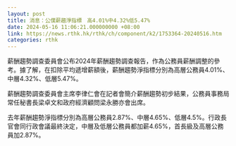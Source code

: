 ```yaml
---
layout: post
title: 消息：公僕薪趨淨指標　高4.01%中4.32%低5.47%
date: 2024-05-16 11:06:21.000000000 +08:00
link: https://news.rthk.hk/rthk/ch/component/k2/1753364-20240516.htm
categories: rthk
---
```


薪酬趨勢調查委員會公布2024年薪酬趨勢調查報告，作為公務員薪酬調整的參考。據了解，在扣除平均遞增薪額後，薪酬趨勢淨指標分別為高層公務員4.01%、中層4.32%、低層5.47%。

薪酬趨勢調查委員會主席李律仁會在記者會簡介薪酬趨勢初步結果，公務員事務局常任秘書長梁卓文和政府經濟顧問梁永勝亦會出席。

去年薪酬趨勢淨指標分別為高層公務員2.87%、中層4.65%、低層4.5%。行政長官會同行政會議最終決定，中層及低層公務員都加薪4.65%，首長級及高層公務員加2.87%。
